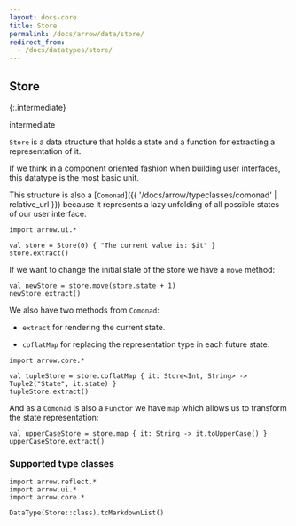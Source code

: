 ```yaml
---
layout: docs-core
title: Store
permalink: /docs/arrow/data/store/
redirect_from:
  - /docs/datatypes/store/
---
```


## Store

{:.intermediate}

intermediate

`Store` is a data structure that holds a state and a function for extracting a representation of it.

If we think in a component oriented fashion when building user interfaces, this datatype is the most basic unit.

This structure is also a [`Comonad`]({{ '/docs/arrow/typeclasses/comonad' | relative_url }}) because it represents a lazy unfolding of all possible states of our user interface.

```kotlin:ank
import arrow.ui.*

val store = Store(0) { "The current value is: $it" }
store.extract()
```

If we want to change the initial state of the store we have a `move` method:

```kotlin:ank
val newStore = store.move(store.state + 1)
newStore.extract()
```

We also have two methods from `Comonad`:

* `extract` for rendering the current state.

* `coflatMap` for replacing the representation type in each future state.

```kotlin:ank
import arrow.core.*

val tupleStore = store.coflatMap { it: Store<Int, String> -> Tuple2("State", it.state) }
tupleStore.extract()
```

And as a `Comonad` is also a `Functor` we have `map` which allows us to transform the state representation:

```kotlin:ank
val upperCaseStore = store.map { it: String -> it.toUpperCase() }
upperCaseStore.extract()
```

### Supported type classes

```kotlin:ank:replace
import arrow.reflect.*
import arrow.ui.*
import arrow.core.*

DataType(Store::class).tcMarkdownList()
```
